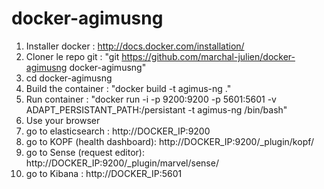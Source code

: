 # docker-agimusng
 1. Installer docker : http://docs.docker.com/installation/
 2. Cloner le repo git : "git https://github.com/marchal-julien/docker-agimusng docker-agimusng"
 3. cd docker-agimusng 
 4. Build the container : "docker build  -t agimus-ng ."
 5. Run container : "docker run -i -p 9200:9200 -p 5601:5601 -v ADAPT_PERSISTANT_PATH:/persistant -t agimus-ng /bin/bash"
 6. Use your browser
   1. go to elasticsearch : http://DOCKER_IP:9200
   2. go to KOPF (health dashboard): http://DOCKER_IP:9200/_plugin/kopf/
   3. go to Sense (request editor): http://DOCKER_IP:9200/_plugin/marvel/sense/
   4. go to Kibana : http://DOCKER_IP:5601
   
   